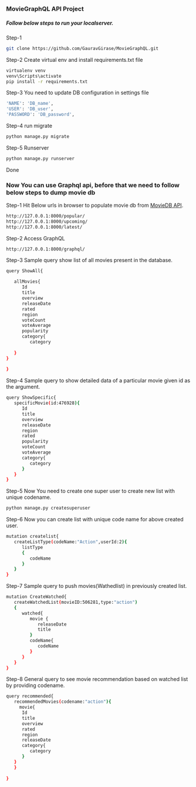 ### MovieGraphQL API Project
##### Follow below steps to run your localserver.
Step-1
```sh
git clone https://github.com/GauravGirase/MovieGraphQL.git
```
Step-2
Create virtual env and install requirements.txt file
```sh
virtualenv venv
venv\Scripts\activate
pip install -r requirements.txt
```
Step-3
You need to update DB configuration in settings file
```sh
'NAME': 'DB_name',
'USER': 'DB_user',
'PASSWORD': 'DB_password',
```

Step-4
run migrate
```sh
python manage.py migrate
```
Step-5
Runserver
```sh
python manage.py runserver
```
Done

### Now You can use Graphql api, before that we need to follow below steps to dump movie db
Step-1
Hit Below urls in browser to populate movie db from [MovieDB API](https://developers.themoviedb.org/3/getting-started/introduction).
```sh
http://127.0.0.1:8000/popular/
http://127.0.0.1:8000/upcoming/
http://127.0.0.1:8000/latest/
```
Step-2
Access GraphQL
```shell
http://127.0.0.1:8000/graphql/
```
Step-3
Sample query show list of all movies present in the database.
```sh
query ShowAll{
  
   allMovies{
      Id
      title
      overview
      releaseDate
      rated
      region
      voteCount
      voteAverage
      popularity
      category{
         category
      
   }    
}
   
}
```
Step-4
Sample query to show detailed data of a particular movie given id as the argument.
```sh
query ShowSpecific{
   specificMovie(id:476928){
      Id
      title
      overview
      releaseDate
      region
      rated
      popularity
      voteCount
      voteAverage
      category{
         category
      }
   }
}
```

Step-5
Now You need to create one super user to create new list with unique codename.
```sh
python manage.py createsuperuser
```
Step-6
Now you can create list with unique code name for above created user.
```sh
mutation createlist{
   createListType(codeName:"Action",userId:2){
      listType
      {
         codeName 
      }
   } 
}

```
Step-7
Sample query to push movies(Wathedlist) in previously created list.
```sh
mutation CreateWatched{
   createWatchedList(movieID:506281,type:"action")
   {
      watched{
         movie {
            releaseDate
            title
         }
         codeName{
            codeName
         }
      }   
   }
}
```

Step-8
General query to see movie recommendation based on watched list by providing codename.
```sh
query recommended{
   recommendedMovies(codename:"action"){
     movie{
      Id
      title
      overview
      rated
      region
      releaseDate
      category{
         category
      }
   }
   }
   
}


```









